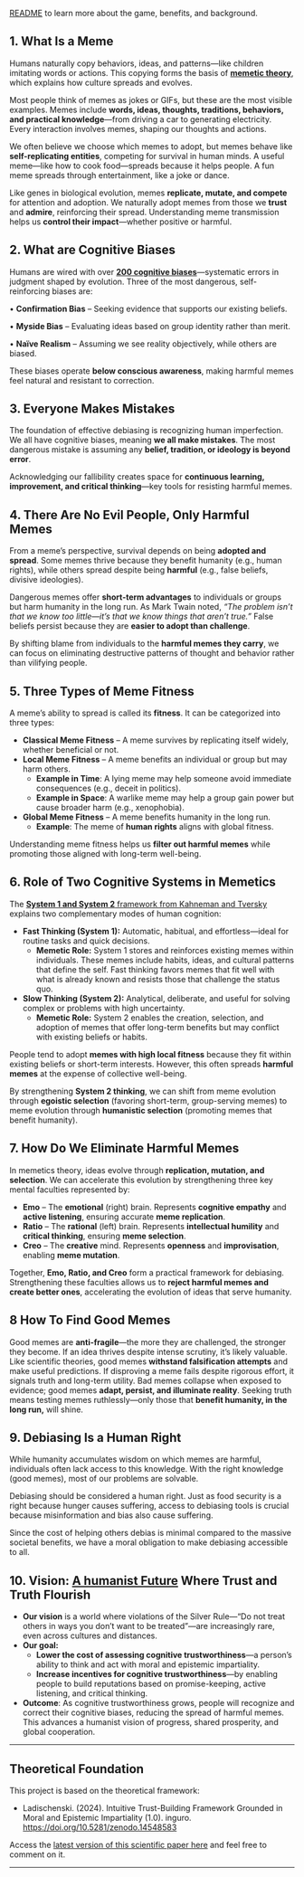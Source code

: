 [README](https://github.com/Inguro-OU/debiased-self/blob/main/README.md) to learn more about the game, benefits, and background.

## 1. What Is a Meme

Humans naturally copy behaviors, ideas, and patterns—like children imitating words or actions. This copying forms the basis of [**memetic theory**](https://en.wikipedia.org/wiki/Memetics), which explains how culture spreads and evolves.

Most people think of memes as jokes or GIFs, but these are the most visible examples. Memes include **words, ideas, thoughts, traditions, behaviors, and practical knowledge**—from driving a car to generating electricity. Every interaction involves memes, shaping our thoughts and actions.

We often believe we choose which memes to adopt, but memes behave like **self-replicating entities**, competing for survival in human minds. A useful meme—like how to cook food—spreads because it helps people. A fun meme spreads through entertainment, like a joke or dance.

Like genes in biological evolution, memes **replicate, mutate, and compete** for attention and adoption. We naturally adopt memes from those we **trust** and **admire**, reinforcing their spread. Understanding meme transmission helps us **control their impact**—whether positive or harmful.

## 2. What are Cognitive Biases

Humans are wired with over [**200 cognitive biases**](https://en.wikipedia.org/wiki/List_of_cognitive_biases)—systematic errors in judgment shaped by evolution. Three of the most dangerous, self-reinforcing biases are:

•	**Confirmation Bias** – Seeking evidence that supports our existing beliefs.

•	**Myside Bias** – Evaluating ideas based on group identity rather than merit.

•	**Naïve Realism** – Assuming we see reality objectively, while others are biased.

These biases operate **below conscious awareness**, making harmful memes feel natural and resistant to correction.

## 3. Everyone Makes Mistakes

The foundation of effective debiasing is recognizing human imperfection. We all have cognitive biases, meaning **we all make mistakes**. The most dangerous mistake is assuming any **belief, tradition, or ideology is beyond error**.

Acknowledging our fallibility creates space for **continuous learning, improvement, and critical thinking**—key tools for resisting harmful memes.

## 4. There Are No Evil People, Only Harmful Memes

From a meme’s perspective, survival depends on being **adopted and spread**. Some memes thrive because they benefit humanity (e.g., human rights), while others spread despite being **harmful** (e.g., false beliefs, divisive ideologies).

Dangerous memes offer **short-term advantages** to individuals or groups but harm humanity in the long run. As Mark Twain noted, *“The problem isn’t that we know too little—it’s that we know things that aren’t true.”* False beliefs persist because they are **easier to adopt than challenge**.

By shifting blame from individuals to the **harmful memes they carry**, we can focus on eliminating destructive patterns of thought and behavior rather than vilifying people.

## 5. Three Types of Meme Fitness

A meme’s ability to spread is called its **fitness**. It can be categorized into three types:

- **Classical Meme Fitness** – A meme survives by replicating itself widely, whether beneficial or not.
- **Local Meme Fitness** – A meme benefits an individual or group but may harm others.
    - **Example in Time**: A lying meme may help someone avoid immediate consequences (e.g., deceit in politics).
    - **Example in Space**: A warlike meme may help a group gain power but cause broader harm (e.g., xenophobia).
- **Global Meme Fitness** – A meme benefits humanity in the long run.
    - **Example**: The meme of **human rights** aligns with global fitness.

Understanding meme fitness helps us **filter out harmful memes** while promoting those aligned with long-term well-being.

## 6. Role of Two Cognitive Systems in Memetics

The [**System 1 and System 2** framework from Kahneman and Tversky](https://en.wikipedia.org/wiki/Thinking,_Fast_and_Slow) explains two complementary modes of human cognition:

- **Fast Thinking (System 1):** Automatic, habitual, and effortless—ideal for routine tasks and quick decisions.
    - **Memetic Role:** System 1 stores and reinforces existing memes within individuals. These memes include habits, ideas, and cultural patterns that define the self. Fast thinking favors memes that fit well with what is already known and resists those that challenge the status quo.
- **Slow Thinking (System 2):** Analytical, deliberate, and useful for solving complex or problems with high uncertainty.
    - **Memetic Role:** System 2 enables the creation, selection, and adoption of memes that offer long-term benefits but may conflict with existing beliefs or habits.

People tend to adopt **memes with high local fitness** because they fit within existing beliefs or short-term interests. However, this often spreads **harmful memes** at the expense of collective well-being.

By strengthening **System 2 thinking**, we can shift from meme evolution through **egoistic selection** (favoring short-term, group-serving memes) to meme evolution through **humanistic selection** (promoting memes that benefit humanity).

## 7. How Do We Eliminate Harmful Memes

In memetics theory, ideas evolve through **replication, mutation, and selection**. We can accelerate this evolution by strengthening three key mental faculties represented by:

- **Emo** – The **emotional** (right) brain. Represents **cognitive empathy** and **active listening**, ensuring accurate **meme replication**.
- **Ratio** – The **rational** (left) brain. Represents **intellectual humility** and **critical thinking**, ensuring **meme selection**.
- **Creo** – The **creative** mind. Represents **openness** and **improvisation**, enabling **meme mutation**.

Together, **Emo, Ratio, and Creo** form a practical framework for debiasing. Strengthening these faculties allows us to **reject harmful memes and create better ones**, accelerating the evolution of ideas that serve humanity.

## 8 How To Find Good Memes

Good memes are **anti-fragile**—the more they are challenged, the stronger they become. If an idea thrives despite intense scrutiny, it’s likely valuable. Like scientific theories, good memes **withstand falsification attempts** and make useful predictions. If disproving a meme fails despite rigorous effort, it signals truth and long-term utility. Bad memes collapse when exposed to evidence; good memes **adapt, persist, and illuminate reality**. Seeking truth means testing memes ruthlessly—only those that **benefit humanity, in the long run,** will shine.

## 9. Debiasing Is a Human Right

While humanity accumulates wisdom on which memes are harmful, individuals often lack access to this knowledge. With the right knowledge (good memes), most of our problems are solvable.

Debiasing should be considered a human right. Just as food security is a right because hunger causes suffering, access to debiasing tools is crucial because misinformation and bias also cause suffering.

Since the cost of helping others debias is minimal compared to the massive societal benefits, we have a moral obligation to make debiasing accessible to all.

## 10. Vision: [A humanist Future](https://en.wikipedia.org/wiki/Humanist_Manifesto) Where Trust and Truth Flourish

- **Our vision** is a world where violations of the Silver Rule—“Do not treat others in ways you don’t want to be treated”—are increasingly rare, even across cultures and distances.
- **Our goal:**
    - **Lower the cost of assessing cognitive trustworthiness**—a person’s ability to think and act with moral and epistemic impartiality.
    - **Increase incentives for cognitive trustworthiness**—by enabling people to build reputations based on promise-keeping, active listening, and critical thinking.
- **Outcome**: As cognitive trustworthiness grows, people will recognize and correct their cognitive biases, reducing the spread of harmful memes. This advances a humanist vision of progress, shared prosperity, and global cooperation.

___

## **Theoretical Foundation**

This project is based on the theoretical framework:

- Ladischenski. (2024). Intuitive Trust-Building Framework Grounded in Moral and Epistemic Impartiality (1.0). inguro. https://doi.org/10.5281/zenodo.14548583

Access the [latest version of this scientific paper here](https://docs.google.com/document/d/1kGMJGx4Vrzi9WACDVPcFq5oxaww3oydHV54CgS6Zhmc/edit?usp=sharing) and feel free to comment on it.

---
